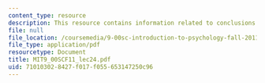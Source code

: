 ```yaml
---
content_type: resource
description: This resource contains information related to conclusions.
file: null
file_location: /coursemedia/9-00sc-introduction-to-psychology-fall-2011/710103028427f017f055653147250c96_MIT9_00SCF11_lec24.pdf
file_type: application/pdf
resourcetype: Document
title: MIT9_00SCF11_lec24.pdf
uid: 71010302-8427-f017-f055-653147250c96
---
```


